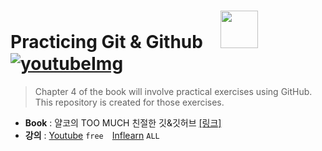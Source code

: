 # Practicing Git & Github　<a href="https://product.kyobobook.co.kr/detail/S000203382595"><img src="https://contents.kyobobook.co.kr/sih/fit-in/458x0/pdt/9791198364203.jpg" width="60"/></a>　[![youtubeImg](https://img.youtube.com/vi/1I3hMwQU6GU/1.jpg)](https://youtube/1I3hMwQU6GU)
> Chapter 4 of the book will involve practical exercises using GitHub.  
This repository is created for those exercises.

- **Book** : 얄코의 TOO MUCH 친절한 깃&깃허브 [[링크]](https://product.kyobobook.co.kr/detail/S000203382595) 
- **강의** : [Youtube](https://youtu.be/1I3hMwQU6GU) `free`　[Inflearn](https://www.inflearn.com/course/%EC%A0%9C%EB%8C%80%EB%A1%9C-%ED%8C%8C%EB%8A%94-%EA%B9%83?inst=a17e4bef) `ALL`
